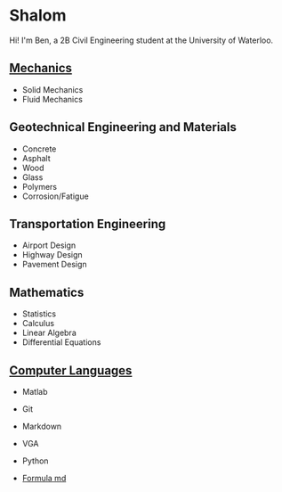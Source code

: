 # Shalom

Hi! I'm Ben, a 2B Civil Engineering student at the University of Waterloo.

## [Mechanics](mechanics/a.md)

- Solid Mechanics
- Fluid Mechanics

## Geotechnical Engineering and Materials

- Concrete
- Asphalt
- Wood
- Glass
- Polymers
- Corrosion/Fatigue

## Transportation Engineering

- Airport Design
- Highway Design
- Pavement Design

## Mathematics

- Statistics
- Calculus
- Linear Algebra
- Differential Equations

## [Computer Languages](computer/a.md)

- Matlab
- Git
- Markdown
- VGA
- Python

- [Formula md](formulas.html)
  